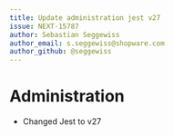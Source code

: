 ```yaml
---
title: Update administration jest v27
issue: NEXT-15787
author: Sebastian Seggewiss
author_email: s.seggewiss@shopware.com
author_github: @seggewiss
---
```

# Administration
* Changed Jest to v27
